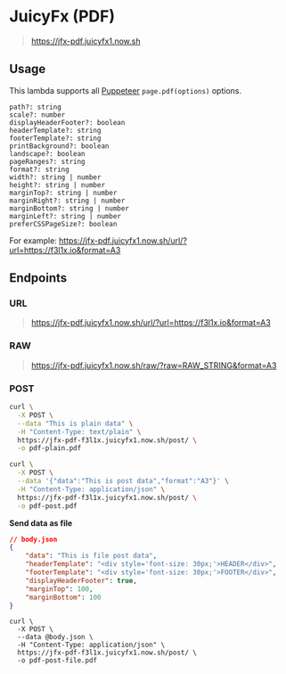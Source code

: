 # JuicyFx (PDF)

> https://jfx-pdf.juicyfx1.now.sh

## Usage

This lambda supports all [Puppeteer](https://pptr.dev/#?product=Puppeteer&version=v1.12.2&show=api-pagepdfoptions) `page.pdf(options)` options. 

```
path?: string
scale?: number
displayHeaderFooter?: boolean
headerTemplate?: string
footerTemplate?: string
printBackground?: boolean
landscape?: boolean
pageRanges?: string
format?: string
width?: string | number
height?: string | number
marginTop?: string | number
marginRight?: string | number
marginBottom?: string | number
marginLeft?: string | number
preferCSSPageSize?: boolean
```

For example: https://jfx-pdf.juicyfx1.now.sh/url/?url=https://f3l1x.io&format=A3

## Endpoints

### URL

> https://jfx-pdf.juicyfx1.now.sh/url/?url=https://f3l1x.io&format=A3

### RAW

> https://jfx-pdf.juicyfx1.now.sh/raw/?raw=RAW_STRING&format=A3

### POST

```sh
curl \
  -X POST \
  --data "This is plain data" \
  -H "Content-Type: text/plain" \
  https://jfx-pdf-f3l1x.juicyfx1.now.sh/post/ \
  -o pdf-plain.pdf
```

```sh
curl \
  -X POST \
  --data '{"data":"This is post data","format":"A3"}' \
  -H "Content-Type: application/json" \
  https://jfx-pdf-f3l1x.juicyfx1.now.sh/post/ \
  -o pdf-post.pdf
```

**Send data as file**

```json
// body.json
{
    "data": "This is file post data",
    "headerTemplate": "<div style='font-size: 30px;'>HEADER</div>",
    "footerTemplate": "<div style='font-size: 30px;'>FOOTER</div>",
    "displayHeaderFooter": true,
    "marginTop": 100,
    "marginBottom": 100
}
```

```
curl \
  -X POST \
  --data @body.json \
  -H "Content-Type: application/json" \
  https://jfx-pdf-f3l1x.juicyfx1.now.sh/post/ \
  -o pdf-post-file.pdf
```
